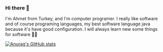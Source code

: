 ### Hi there 👋

I'm Ahmet from Turkey, and I'm computer programer. I really like software and of course programing languages, my best software language java because it's have good configuration.
I will always learn new some things for software :technologist:

[![Anurag's GitHub stats](https://github-readme-stats.vercel.app/api?username=ahmetmujde)](https://github.com/anuraghazra/github-readme-stats)
